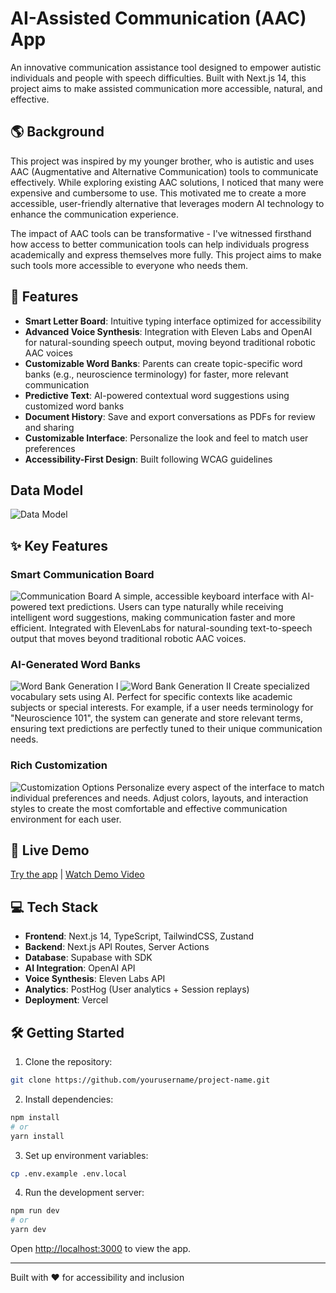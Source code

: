 # AI-Assisted Communication (AAC) App

An innovative communication assistance tool designed to empower autistic individuals and people with speech difficulties. Built with Next.js 14, this project aims to make assisted communication more accessible, natural, and effective.

## 🌎 Background

This project was inspired by my younger brother, who is autistic and uses AAC (Augmentative and Alternative Communication) tools to communicate effectively. While exploring existing AAC solutions, I noticed that many were expensive and cumbersome to use. This motivated me to create a more accessible, user-friendly alternative that leverages modern AI technology to enhance the communication experience.

The impact of AAC tools can be transformative - I've witnessed firsthand how access to better communication tools can help individuals progress academically and express themselves more fully. This project aims to make such tools more accessible to everyone who needs them.

## 🌟 Features

- **Smart Letter Board**: Intuitive typing interface optimized for accessibility
- **Advanced Voice Synthesis**: Integration with Eleven Labs and OpenAI for natural-sounding speech output, moving beyond traditional robotic AAC voices
- **Customizable Word Banks**: Parents can create topic-specific word banks (e.g., neuroscience terminology) for faster, more relevant communication
- **Predictive Text**: AI-powered contextual word suggestions using customized word banks
- **Document History**: Save and export conversations as PDFs for review and sharing
- **Customizable Interface**: Personalize the look and feel to match user preferences
- **Accessibility-First Design**: Built following WCAG guidelines

## Data Model

![Data Model](./readme-images/Data-Model.png)

## ✨ Key Features

### Smart Communication Board
![Communication Board](./readme-images/board-with-predictions.png)
A simple, accessible keyboard interface with AI-powered text predictions. Users can type naturally while receiving intelligent word suggestions, making communication faster and more efficient. Integrated with ElevenLabs for natural-sounding text-to-speech output that moves beyond traditional robotic AAC voices.

### AI-Generated Word Banks
![Word Bank Generation I](./readme-images/generate-i.png)
![Word Bank Generation II](./readme-images/generate-ii.png)
Create specialized vocabulary sets using AI. Perfect for specific contexts like academic subjects or special interests. For example, if a user needs terminology for "Neuroscience 101", the system can generate and store relevant terms, ensuring text predictions are perfectly tuned to their unique communication needs.

### Rich Customization
![Customization Options](./readme-images/customization.png)
Personalize every aspect of the interface to match individual preferences and needs. Adjust colors, layouts, and interaction styles to create the most comfortable and effective communication environment for each user.

## 🚀 Live Demo

[Try the app](https://your-demo-url.com) | [Watch Demo Video](your-video-url)

## 💻 Tech Stack

- **Frontend**: Next.js 14, TypeScript, TailwindCSS, Zustand
- **Backend**: Next.js API Routes, Server Actions
- **Database**: Supabase with SDK
- **AI Integration**: OpenAI API
- **Voice Synthesis**: Eleven Labs API
- **Analytics**: PostHog (User analytics + Session replays)
- **Deployment**: Vercel

## 🛠️ Getting Started

1. Clone the repository:
```bash
git clone https://github.com/yourusername/project-name.git
```

2. Install dependencies:
```bash
npm install
# or
yarn install
```

3. Set up environment variables:
```bash
cp .env.example .env.local
```

4. Run the development server:
```bash
npm run dev
# or
yarn dev
```

Open [http://localhost:3000](http://localhost:3000) to view the app.

---
Built with ❤️ for accessibility and inclusion
